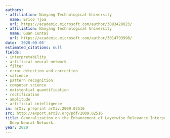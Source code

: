 ```yaml
---
authors:
- affiliation: Nanyang Technological University
  name: Erico Tjoa
  url: https://academic.microsoft.com/author/3083428023/
- affiliation: Nanyang Technological University
  name: Guan Cuntai
  url: https://academic.microsoft.com/author/3014793998/
date: '2020-09-05'
estimated_citations: null
fields:
- interpretability
- artificial neural network
- filter
- error detection and correction
- salience
- pattern recognition
- computer science
- existential quantification
- rectification
- amplitude
- artificial intelligence
in: arXiv preprint arXiv:2009.02516
src: http://export.arxiv.org/pdf/2009.02516
title: Generalization on the Enhancement of Layerwise Relevance Interpretability of
  Deep Neural Network.
year: 2020
---
```

